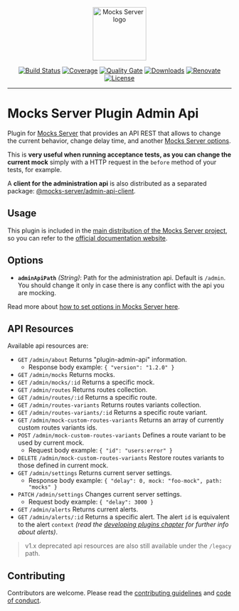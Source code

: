 <p align="center"><a href="https://mocks-server.org" target="_blank" rel="noopener noreferrer"><img width="120" src="https://www.mocks-server.org/img/logo_120.png" alt="Mocks Server logo"></a></p>

<p align="center">
  <a href="https://github.com/mocks-server/main/actions?query=workflow%3Abuild+branch%3Amaster"><img src="https://github.com/mocks-server/main/workflows/build/badge.svg?branch=master" alt="Build Status"></a>
  <a href="https://codecov.io/gh/mocks-server/main"><img src="https://codecov.io/gh/mocks-server/main/branch/master/graph/badge.svg?token=2S8ZR55AJV" alt="Coverage"></a>
  <a href="https://sonarcloud.io/project/overview?id=mocks-server_main_plugin-admin-api"><img src="https://sonarcloud.io/api/project_badges/measure?project=mocks-server_main_plugin-admin-api&metric=alert_status" alt="Quality Gate"></a>
  <a href="https://www.npmjs.com/package/@mocks-server/plugin-admin-api"><img src="https://img.shields.io/npm/dm/@mocks-server/plugin-admin-api.svg" alt="Downloads"></a>
  <a href="https://renovatebot.com"><img src="https://img.shields.io/badge/renovate-enabled-brightgreen.svg" alt="Renovate"></a>
  <a href="https://github.com/mocks-server/main/blob/master/packages/plugin-admin-api/LICENSE"><img src="https://img.shields.io/npm/l/@mocks-server/plugin-admin-api.svg" alt="License"></a>
</p>

---

# Mocks Server Plugin Admin Api

Plugin for [Mocks Server][website-url] that provides an API REST that allows to change the current behavior, change delay time, and another [Mocks Server options][options-url].

This is __very useful when running acceptance tests, as you can change the current mock__ simply with a HTTP request in the `before` method of your tests, for example.

A __client for the administration api__ is also distributed as a separated package: [@mocks-server/admin-api-client](https://www.npmjs.com/package/@mocks-server/admin-api-client).

## Usage

This plugin is included in the [main distribution of the Mocks Server project][main-distribution-url], so you can refer to the [official documentation website][website-url].

## Options

* __`adminApiPath`__ _(String)_: Path for the administration api. Default is `/admin`. You should change it only in case there is any conflict with the api you are mocking.

Read more about [how to set options in Mocks Server here](https://www.mocks-server.org/docs/configuration-options).

## API Resources

Available api resources are:

* `GET` `/admin/about` Returns "plugin-admin-api" information.
  * Response body example: `{ "version": "1.2.0" }`
* `GET` `/admin/mocks` Returns mocks.
* `GET` `/admin/mocks/:id` Returns a specific mock.
* `GET` `/admin/routes` Returns routes collection.
* `GET` `/admin/routes/:id` Returns a specific route.
* `GET` `/admin/routes-variants` Returns routes variants collection.
* `GET` `/admin/routes-variants/:id` Returns a specific route variant.
* `GET` `/admin/mock-custom-routes-variants` Returns an array of currently custom routes variants ids.
* `POST` `/admin/mock-custom-routes-variants` Defines a route variant to be used by current mock.
  * Request body example: `{ "id": "users:error" }`
* `DELETE` `/admin/mock-custom-routes-variants` Restore routes variants to those defined in current mock.
* `GET` `/admin/settings` Returns current server settings.
  * Response body example: `{ "delay": 0, mock: "foo-mock", path: "mocks" }`
* `PATCH` `/admin/settings` Changes current server settings.
  * Request body example: `{ "delay": 3000 }`
* `GET` `/admin/alerts` Returns current alerts.
* `GET` `/admin/alerts/:id` Returns a specific alert. The alert `id` is equivalent to the alert `context` _(read the [developing plugins chapter](plugins-developing-plugins.md) for further info about alerts)_.

> v1.x deprecated api resources are also still available under the `/legacy` path.

## Contributing

Contributors are welcome.
Please read the [contributing guidelines](.github/CONTRIBUTING.md) and [code of conduct](.github/CODE_OF_CONDUCT.md).

[website-url]: https://www.mocks-server.org
[main-distribution-url]: https://www.npmjs.com/package/@mocks-server/main
[options-url]: https://www.mocks-server.org/docs/configuration-options
[logo-url]: https://www.mocks-server.org/img/logo_120.png
